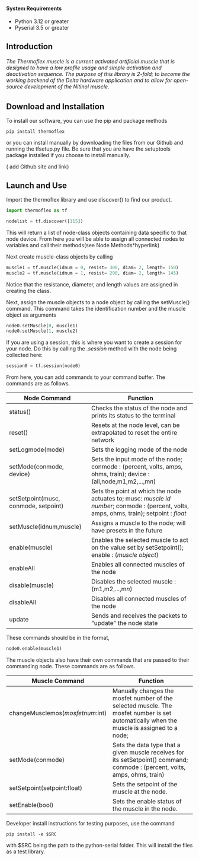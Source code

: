 #### System Requirements

- Python 3.12 or greater
- Pyserial 3.5 or greater
## Introduction

###### The Thermoflex muscle is a current activated artificial muscle that is designed to have a low profile usage and simple activation and deactivation sequence. The purpose of this library is 2-fold; to become the working backend of the Delta hardware application and to allow for open-source development of the Nitinol muscle.

## Download and Installation


To install our software, you can use the pip and package methods

`pip install thermoflex`

or you can install manually by downloading the files from our Github and running the tfsetup.py file. Be sure that you are have the setuptools package installed if you choose to install manually.

( add Github site and link)

## Launch and Use

 Import the thermoflex library and use discover() to find our product. 
 
```python
import thermoflex as tf

nodelist = tf.discover([115])
```

This will return a list of node-class objects containing data specific to that node device.
From here you will be able to assign all connected nodes to variables and call their methods(see Node Methods*hyperlink)

Next create muscle-class objects by calling


``` Python
muscle1 = tf.muscle(idnum = 0, resist= 300, diam= 2, length= 150)
muscle2 = tf.muscle(idnum = 1, resist= 290, diam= 2, length= 145)
```

Notice that the resistance, diameter, and length values are assigned in creating the class.

Next, assign the muscle objects to a node object by calling the setMuscle() command. This command takes the identification number and the muscle object as arguments

```Python
node0.setMuscle(0, muscle1)
node0.setMuscle(1, muscle2)
```

If you are using a session, this is where you want to create a session for your node. Do this by calling the *.session* method with the node being collected here:

```Python
session0 = tf.session(node0)
```

From here, you can add commands to your command buffer. The commands are as follows.

| Node Command                         | Function                                                                                                                                  |
| ------------------------------------ | ----------------------------------------------------------------------------------------------------------------------------------------- |
| status()                             | Checks the status of the node and prints its status to the terminal                                                                       |
| reset()                              | Resets at the node level, can be extrapolated to reset the entire network                                                                 |
| setLogmode(mode)                     | Sets the logging mode of the node                                                                                                         |
| setMode(conmode, device)             | Sets the input mode of the node; conmode : (percent, volts, amps, ohms, train); device : (all,node,m1,m2,...,m*n*)                        |
| setSetpoint(musc, conmode, setpoint) | Sets the point at which the node actuates to; musc: *muscle id number*; conmode : (percent, volts, amps, ohms, train); setpoint : *float* |
| setMuscle(idnum,muscle)              | Assigns a muscle to the node; will have presets in the future                                                                             |
| enable(muscle)                       | Enables the selected muscle to act on the value set by setSetpoint(); enable : (*muscle object*)                                          |
| enableAll                            | Enables all connected muscles of the node                                                                                                 |
| disable(muscle)                      | Disables the selected muscle : (m1,m2,...,m*n*)                                                                                           |
| disableAll                           | Disables all connected muscles of the node                                                                                                |
| update                               | Sends and receives the packets to "update" the node state                                                                                 |
These commands should be in the format,

```Python
node0.enable(muscle1)
```

The muscle objects also have their own commands that are passed to their commanding node.  These commands are as follows.

| Muscle Command                   | Function                                                                                                                                  |
| -------------------------------- | ----------------------------------------------------------------------------------------------------------------------------------------- |
| changeMusclemos(*mosfetnum*:int) | Manually changes the mosfet number of the selected muscle. The mosfet number is set automatically when the muscle is assigned to a node;  |
| setMode(conmode)                 | Sets the data type that a given muscle receives for its setSetpoint() command; conmode : (percent, volts, amps, ohms, train)              |
| setSetpoint(setpoint:float)      | Sets the setpoint of the muscle at the node.                                                                                              |
| setEnable(bool)                  | Sets the enable status of the muscle in the node.                                                                                         |

Developer install instructions
for testing purposes, use the command
```
pip install -e $SRC
```
with $SRC being the path to the python-serial folder. This will install the files as a test library.
